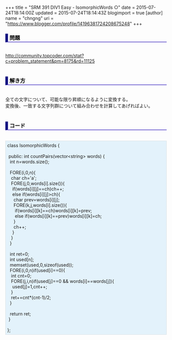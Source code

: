 +++
title = "SRM 391 DIV1 Easy - IsomorphicWords ○"
date = 2015-07-24T18:14:00Z
updated = 2015-07-24T18:14:43Z
blogimport = true 
[author]
	name = "chngng"
	uri = "https://www.blogger.com/profile/14196381724208675248"
+++

<div dir="ltr" style="text-align: left;" trbidi="on"><h3 style="border-bottom: 2px solid slateblue; border-left: 8px solid navy; color: black; padding: 0px 0px 1px 5px;">問題 <br /></h3><br /><a href="http://community.topcoder.com/stat?c=problem_statement&amp;pm=8175&amp;rd=11125" target="_blank">http://community.topcoder.com/stat?c=problem_statement&amp;pm=8175&amp;rd=11125</a><br /><br /><h3 style="border-bottom: 2px solid slateblue; border-left: 8px solid navy; color: black; padding: 0px 0px 1px 5px;">解き方 </h3><br />全ての文字について、可能な限り昇順になるように変換する。<br />変換後、一致する文字列群について組み合わせを計算してあげればよい。<br /><br /><h3 style="border-bottom: 2px solid slateblue; border-left: 8px solid navy; color: black; padding: 0px 0px 1px 5px;">コード </h3><br /><div style="background-color: #e3f2fb; border: 1px dotted #CCCCCC; padding: 5px;">class IsomorphicWords {<br /><br /><span class="Apple-tab-span" style="white-space: pre;"> </span>public: int countPairs(vector&lt;string&gt; words) {<br /><span class="Apple-tab-span" style="white-space: pre;">  </span>int n=words.size();<br /><br /><span class="Apple-tab-span" style="white-space: pre;">  </span>FORE(i,0,n){<br /><span class="Apple-tab-span" style="white-space: pre;">   </span>char ch='a';<br /><span class="Apple-tab-span" style="white-space: pre;">   </span>FORE(j,0,words[i].size()){<br /><span class="Apple-tab-span" style="white-space: pre;">    </span>if(words[i][j]==ch)ch++;<br /><span class="Apple-tab-span" style="white-space: pre;">    </span>else if(words[i][j]&gt;ch){<br /><span class="Apple-tab-span" style="white-space: pre;">     </span>char prev=words[i][j];<br /><span class="Apple-tab-span" style="white-space: pre;">     </span>FORE(k,j,words[i].size()){<br /><span class="Apple-tab-span" style="white-space: pre;">      </span>if(words[i][k]==ch)words[i][k]=prev;<br /><span class="Apple-tab-span" style="white-space: pre;">      </span>else if(words[i][k]==prev)words[i][k]=ch;<br /><span class="Apple-tab-span" style="white-space: pre;">     </span>}<br /><span class="Apple-tab-span" style="white-space: pre;">     </span>ch++;<br /><span class="Apple-tab-span" style="white-space: pre;">    </span>}<br /><span class="Apple-tab-span" style="white-space: pre;">   </span>}<br /><span class="Apple-tab-span" style="white-space: pre;">  </span>}<br /><br /><span class="Apple-tab-span" style="white-space: pre;">  </span>int ret=0;<br /><span class="Apple-tab-span" style="white-space: pre;">  </span>int used[n];<br /><span class="Apple-tab-span" style="white-space: pre;">  </span>memset(used,0,sizeof(used));<br /><span class="Apple-tab-span" style="white-space: pre;">  </span>FORE(i,0,n)if(used[i]==0){<br /><span class="Apple-tab-span" style="white-space: pre;">   </span>int cnt=0;<br /><span class="Apple-tab-span" style="white-space: pre;">   </span>FORE(j,i,n)if(used[j]==0 &amp;&amp; words[i]==words[j]){<br /><span class="Apple-tab-span" style="white-space: pre;">    </span>used[j]=1,cnt++;<br /><span class="Apple-tab-span" style="white-space: pre;">   </span>}<br /><span class="Apple-tab-span" style="white-space: pre;">   </span>ret+=cnt*(cnt-1)/2;<br /><span class="Apple-tab-span" style="white-space: pre;">  </span>}<br /><br /><span class="Apple-tab-span" style="white-space: pre;">  </span>return ret;<br /><span class="Apple-tab-span" style="white-space: pre;"> </span>}<br /><br />};</div></div>
